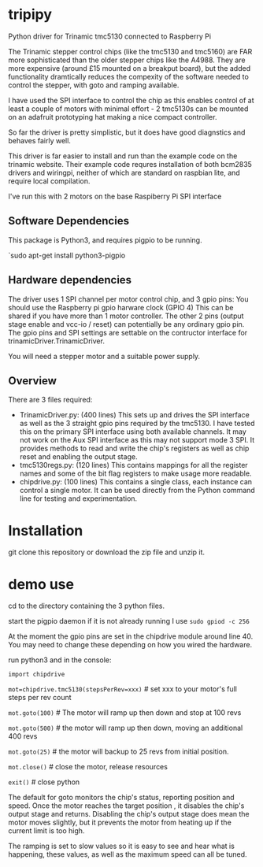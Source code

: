 # tripipy
Python driver for Trinamic tmc5130 connected to Raspberry Pi

The Trinamic stepper control chips (like the tmc5130 and tmc5160) are FAR more sophisticated than the older 
stepper chips like the A4988. They are more expensive (around £15 mounted on a breakput board), but the 
added functionality dramtically reduces the compexity of the software needed to control the stepper, with goto 
and ramping available.

I have used the SPI interface to control the chip as this enables control of at least a couple of motors with minimal
effort - 2 tmc5130s can be mounted on an adafruit prototyping hat making a nice compact controller.

So far the driver is pretty simplistic, but it does have good diagnstics and behaves fairly well.

This driver is far easier to install and run than the example code on the trinamic website. Their example code 
requres installation of both bcm2835 drivers and wiringpi, neither of which are standard on raspbian lite, and require
local compilation.

I've run this with 2 motors on the base Raspiberry Pi SPI interface

## Software Dependencies
This package is Python3, and requires pigpio to be running.

`sudo apt-get install python3-pigpio

## Hardware dependencies
The driver uses 1 SPI channel per motor control chip, and 3 gpio pins:
You should use the Raspberry pi gpio harware clock (GPIO 4) This can be shared if you have more than 1 motor controller.
The other 2 pins (output stage enable and vcc-io / reset) can potentially be any ordinary gpio pin. The gpio pins and SPI settings are settable on the contructor interface for trinamicDriver.TrinamicDriver.

You will need a stepper motor and a suitable power supply.

## Overview
There are 3 files required:
- TrinamicDriver.py: (400 lines) This sets up and drives the SPI interface as well as the 3 straight gpio pins required by the tmc5130. I have tested this on the primary SPI interface using both available channels. It may not work on the Aux SPI interface as this may not support mode 3 SPI. It provides methods to read and write the chip's registers as well as chip reset and enabling the output stage.
- tmc5130regs.py: (120 lines) This contains mappings for all the register names and some of the bit flag registers to make usage more readable.
- chipdrive.py: (100 lines) This contains a single class, each instance can control a single motor. It can be used directly from the Python command line for testing and experimentation.


# Installation
git clone this repository or download the zip file and unzip it.

# demo use
cd to the directory containing the 3 python files.

start the pigpio daemon if it is not already running I use `sudo gpiod -c 256`

At the moment the gpio pins are set in the chipdrive module around line 40. You may need to change these depending on how you wired the hardware.

run python3 and in the console:

`import chipdrive`

`mot=chipdrive.tmc5130(stepsPerRev=xxx)`    # set xxx to your motor's full steps per rev count

`mot.goto(100)`                             # The motor will ramp up then down and stop at 100 revs

`mot.goto(500)`                             # the motor will ramp up then down, moving an additional 400 revs

`mot.goto(25)`                              # the motor will backup to 25 revs from initial position.

`mot.close()`                               # close the motor, release resources

`exit()`                                    # close python

The default for goto monitors the chip's status, reporting position and speed. Once the motor reaches the target position , it disables the chip's output stage and returns. Disabling the chip's output stage does mean the motor moves slightly, but it prevents the motor from heating up if the current limit is too high.

The ramping is set to slow values so it is easy to see and hear what is happening, these values, as well as the maximum speed can all be tuned.
